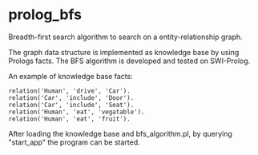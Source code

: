 # prolog_bfs
Breadth-first search algorithm to search on a entity-relationship graph.

The graph data structure is implemented as knowledge base by using Prologs facts.
The BFS algorithm is developed and tested on SWI-Prolog.

An example of knowledge base facts:

```
relation('Human', 'drive', 'Car').
relation('Car', 'include', 'Door').
relation('Car', 'include', 'Seat').
relation('Human', 'eat', 'vegatable').
relation('Human', 'eat', 'fruit').
```

After loading the knowledge base and bfs_algorithm.pl, by querying "start_app" the program can be started.
